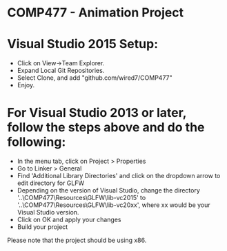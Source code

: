 # COMP477 - Animation Project

# Visual Studio 2015 Setup:

- Click on View->Team Explorer.
- Expand Local Git Repositories.
- Select Clone, and add "github.com/wired7/COMP477"
- Enjoy.

# For Visual Studio 2013 or later, follow the steps above and do the following:
- In the menu tab, click on Project > Properties
- Go to Linker > General
- Find 'Additional Library Directories' and click on the dropdown arrow to edit directory for GLFW
- Depending on the version of Visual Studio, change the directory '..\COMP477\Resources\GLFW\lib-vc2015' to '..\COMP477\Resources\GLFW\lib-vc20xx', where xx would be your Visual Studio version.
- Click on OK and apply your changes
- Build your project

Please note that the project should be using x86.
